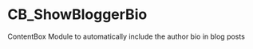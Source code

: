CB_ShowBloggerBio
=================

ContentBox Module to automatically include the author bio in blog posts